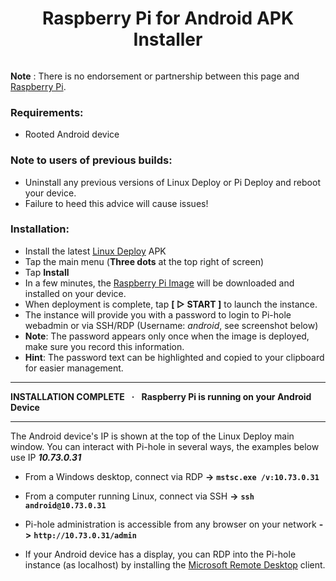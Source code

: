 <h1 align="center"> Raspberry Pi for Android APK Installer </h1>

<img height="" width="" src="" alt="" />

**Note** : There is no endorsement or partnership between this page and [Raspberry Pi](https://www.raspberrypi.com/).

### Requirements:

- Rooted Android device

### Note to users of previous builds:

- Uninstall any previous versions of Linux Deploy or Pi Deploy and reboot your device.
- Failure to heed this advice will cause issues!

### Installation:

- Install the latest [Linux Deploy](https://github.com/meefik/linuxdeploy/releases/latest) APK
- Tap the main menu (**Three dots** at the top right of screen)
- Tap **Install**
- In a few minutes, the [Raspberry Pi Image](https://github.com/LeBazarDeBryan/Raspberry_Pi_OS_for_Android/releases/download/Preview/raspberry_pi.tgz) will be downloaded and installed on your device.
- When deployment is complete, tap **[  ▷ START ]**  to launch the instance.
- The instance will provide you with a password to login to Pi-hole webadmin or via SSH/RDP (Username: _android_, see screenshot below)
- **Note**: The password appears only once when the image is deployed, make sure you record this information.
- **Hint**:  The password text can be highlighted and copied to your clipboard for easier management. 

-----------------------------------------------------------
**INSTALLATION COMPLETE    ·    Raspberry Pi is running on your Android Device**

-----------------------------------------------------------
The Android device's IP is shown at the top of the Linux Deploy main window.  You can interact with Pi-hole in several ways, the examples below use IP **_10.73.0.31_** 

 - From a Windows desktop, connect via RDP **->** **```mstsc.exe /v:10.73.0.31```**

 - From a computer running Linux, connect via SSH **->** **```ssh android@10.73.0.31```**

 - Pi-hole administration is accessible from any browser on your network **->** **```http://10.73.0.31/admin```**

 - If your Android device has a display, you can RDP into the Pi-hole instance (as localhost) by installing the [Microsoft Remote Desktop](https://play.google.com/store/apps/details?id=com.microsoft.rdc.androidx) client.
